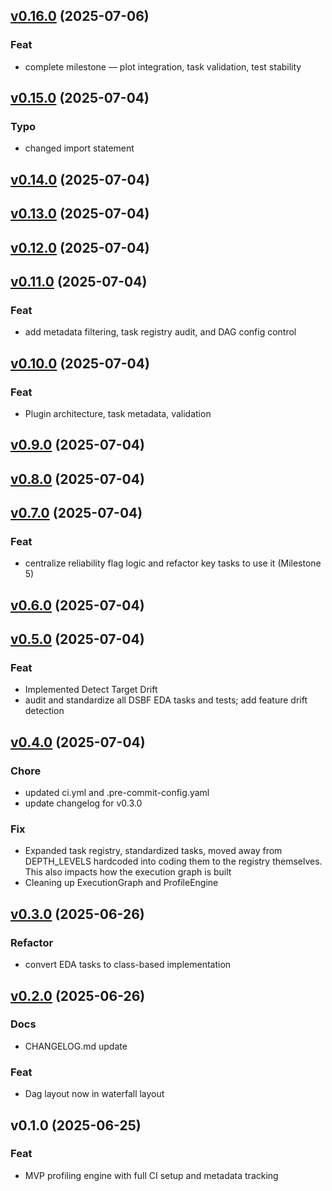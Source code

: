 
<a name="v0.16.0"></a>
## [v0.16.0](https://github.com/W-Thurston/dsbf/compare/v0.15.0...v0.16.0) (2025-07-06)

### Feat

* complete milestone — plot integration, task validation, test stability


<a name="v0.15.0"></a>
## [v0.15.0](https://github.com/W-Thurston/dsbf/compare/v0.14.0...v0.15.0) (2025-07-04)

### Typo

* changed import statement


<a name="v0.14.0"></a>
## [v0.14.0](https://github.com/W-Thurston/dsbf/compare/v0.13.0...v0.14.0) (2025-07-04)


<a name="v0.13.0"></a>
## [v0.13.0](https://github.com/W-Thurston/dsbf/compare/v0.12.0...v0.13.0) (2025-07-04)


<a name="v0.12.0"></a>
## [v0.12.0](https://github.com/W-Thurston/dsbf/compare/v0.11.0...v0.12.0) (2025-07-04)


<a name="v0.11.0"></a>
## [v0.11.0](https://github.com/W-Thurston/dsbf/compare/v0.10.0...v0.11.0) (2025-07-04)

### Feat

* add metadata filtering, task registry audit, and DAG config control


<a name="v0.10.0"></a>
## [v0.10.0](https://github.com/W-Thurston/dsbf/compare/v0.9.0...v0.10.0) (2025-07-04)

### Feat

* Plugin architecture, task metadata, validation


<a name="v0.9.0"></a>
## [v0.9.0](https://github.com/W-Thurston/dsbf/compare/v0.8.0...v0.9.0) (2025-07-04)


<a name="v0.8.0"></a>
## [v0.8.0](https://github.com/W-Thurston/dsbf/compare/v0.7.0...v0.8.0) (2025-07-04)


<a name="v0.7.0"></a>
## [v0.7.0](https://github.com/W-Thurston/dsbf/compare/v0.6.0...v0.7.0) (2025-07-04)

### Feat

* centralize reliability flag logic and refactor key tasks to use it (Milestone 5)


<a name="v0.6.0"></a>
## [v0.6.0](https://github.com/W-Thurston/dsbf/compare/v0.5.0...v0.6.0) (2025-07-04)


<a name="v0.5.0"></a>
## [v0.5.0](https://github.com/W-Thurston/dsbf/compare/v0.4.0...v0.5.0) (2025-07-04)

### Feat

* Implemented Detect Target Drift
* audit and standardize all DSBF EDA tasks and tests; add feature drift detection


<a name="v0.4.0"></a>
## [v0.4.0](https://github.com/W-Thurston/dsbf/compare/v0.3.0...v0.4.0) (2025-07-04)

### Chore

* updated ci.yml and .pre-commit-config.yaml
* update changelog for v0.3.0

### Fix

* Expanded task registry, standardized tasks, moved away from DEPTH_LEVELS hardcoded into coding them to the registry themselves. This also impacts how the execution graph is built
* Cleaning up ExecutionGraph and ProfileEngine


<a name="v0.3.0"></a>
## [v0.3.0](https://github.com/W-Thurston/dsbf/compare/v0.2.0...v0.3.0) (2025-06-26)

### Refactor

* convert EDA tasks to class-based implementation


<a name="v0.2.0"></a>
## [v0.2.0](https://github.com/W-Thurston/dsbf/compare/v0.1.0...v0.2.0) (2025-06-26)

### Docs

* CHANGELOG.md update

### Feat

* Dag layout now in waterfall layout


<a name="v0.1.0"></a>
## v0.1.0 (2025-06-25)

### Feat

* MVP profiling engine with full CI setup and metadata tracking

